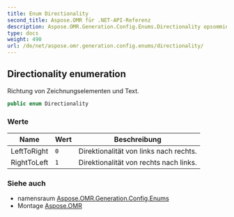 ```yaml
---
title: Enum Directionality
second_title: Aspose.OMR für .NET-API-Referenz
description: Aspose.OMR.Generation.Config.Enums.Directionality opsomming. Richtung von Zeichnungselementen und Text.
type: docs
weight: 490
url: /de/net/aspose.omr.generation.config.enums/directionality/
---
```

## Directionality enumeration

Richtung von Zeichnungselementen und Text.

```csharp
public enum Directionality
```

### Werte

| Name | Wert | Beschreibung |
| --- | --- | --- |
| LeftToRight | `0` | Direktionalität von links nach rechts. |
| RightToLeft | `1` | Direktionalität von rechts nach links. |

### Siehe auch

* namensraum [Aspose.OMR.Generation.Config.Enums](../../aspose.omr.generation.config.enums/)
* Montage [Aspose.OMR](../../)


